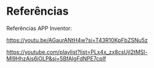 # Referências

Referências APP Inventor:

https://youtu.be/AGaurANtH4w?si=T43R10KpFbZSNu5z

https://youtube.com/playlist?list=PLx4x_zx8csUjl2tMSl-Ml9HhzAis6iOLP&si=5BfAlgFdNPE7cpIf


